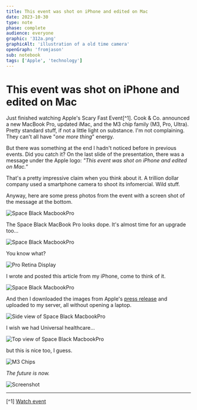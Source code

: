 ```yaml
---
title: This event was shot on iPhone and edited on Mac
date: 2023-10-30
type: note
phase: complete
audience: everyone
graphic: '312a.png'
graphicAlt: 'illustration of a old time camera'
openGraph: 'fromjason'
sub: notebook
tags: ['Apple', 'technology']
---
```

# This event was shot on iPhone and edited on Mac

Just finished watching Apple's Scary Fast Event[^1]. Cook & Co. announced a new MacBook Pro, updated iMac, and the M3 chip family (M3, Pro, Ultra). Pretty standard stuff, if not a little light on substance. I'm not complaining. They can't all have "*one more thing*" energy. 

But there was something at the end I hadn't noticed before in previous events. Did you catch it? On the last slide of the presentation, there was a message under the Apple logo: *"This event was shot on iPhone and edited on Mac."*

That's a pretty impressive claim when you think about it. A trillion dollar company used a smartphone camera to shoot its infomercial. Wild stuff. 

Anyway, here are some press photos from the event with a screen shot of the message at the bottom. 


![Space Black MacbookPro](/img/images/Apple-MacBook-Pro-2up-231030.jpg)

The Space Black MacBook Pro looks dope. It's almost time for an upgrade too...

![Space Black MacbookPro](/img/images/Apple-MacBook-Pro-keyboard-231030.jpg)

You know what? 

![Pro Retina Display](/img/images/Apple-MacBook-Pro-Liquid-Retina-display-DaVinci-Resolve-231030.jpg)

I wrote and posted this article from my iPhone, come to think of it.

![Space Black MacbookPro](/img/images/Apple-MacBook-Pro-M3-Pro-Photoshop-231030.jpg)

And then I downloaded the images from Apple's [press release](https://www.apple.com/newsroom/2023/10/apple-unveils-new-macbook-pro-featuring-m3-chips) and uploaded to my server, all without opening a laptop. 

![Side view of Space Black MacbookPro](/img/images/Apple-MacBook-Pro-side-view-231030.jpg)

I wish we had Universal healthcare...

![Top view of Space Black MacbookPro](/img/images/Apple-MacBook-Pro-top-view-231030.jpg)

but this is nice too, I guess.

![M3 Chips](/img/images/Apple-MacBook-Pro-M3-chip-series-3up-231030.jpg)

*The future is now.* 

![Screenshot](/img/images/IMG_0068.PNG)



---

[^1] [Watch event](https://www.apple.com/apple-events/)